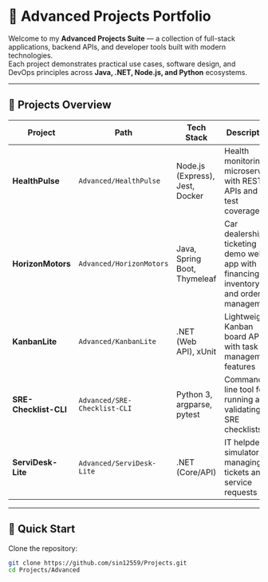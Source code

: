 # 🚀 Advanced Projects Portfolio  

Welcome to my **Advanced Projects Suite** — a collection of full-stack applications, backend APIs, and developer tools built with modern technologies.  
Each project demonstrates practical use cases, software design, and DevOps principles across **Java, .NET, Node.js, and Python** ecosystems.  

---

## 📂 Projects Overview  

| Project               | Path                          | Tech Stack                  | Description |
|------------------------|-------------------------------|-----------------------------|-------------|
| **HealthPulse**       | `Advanced/HealthPulse`        | Node.js (Express), Jest, Docker | Health monitoring microservice with REST APIs and test coverage |
| **HorizonMotors**     | `Advanced/HorizonMotors`      | Java, Spring Boot, Thymeleaf | Car dealership & ticketing demo web app with financing, inventory, and order management |
| **KanbanLite**        | `Advanced/KanbanLite`         | .NET (Web API), xUnit       | Lightweight Kanban board API with task management features |
| **SRE-Checklist-CLI** | `Advanced/SRE-Checklist-CLI`  | Python 3, argparse, pytest  | Command-line tool for running and validating SRE checklists |
| **ServiDesk-Lite**    | `Advanced/ServiDesk-Lite`     | .NET (Core/API)             | IT helpdesk simulator for managing tickets and service requests |

---

## 🚀 Quick Start  

Clone the repository:  
```bash
git clone https://github.com/sin12559/Projects.git
cd Projects/Advanced
